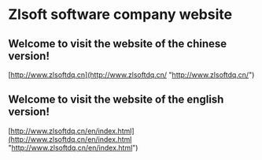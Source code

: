 # **Zlsoft software company website** #


## Welcome to visit the website of the chinese version! ##

[http://www.zlsoftdq.cn](http://www.zlsoftdq.cn/ "http://www.zlsoftdq.cn/")

## Welcome to visit the website of the english version! ##

[http://www.zlsoftdq.cn/en/index.html](http://www.zlsoftdq.cn/en/index.html "http://www.zlsoftdq.cn/en/index.html")